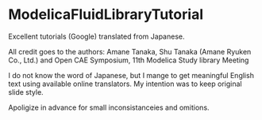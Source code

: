 # ModelicaFluidLibraryTutorial
Excellent tutorials (Google) translated from Japanese.

All credit goes to the authors: Amane Tanaka, Shu Tanaka (Amane Ryuken Co., Ltd.) and Open CAE Symposium, 11th Modelica Study library Meeting

I do not know the word of Japanese, but I mange to get meaningful English text using available online translators.
My intention was to keep original slide style. 

Apoligize in advance for small inconsistanceies and omitions.
